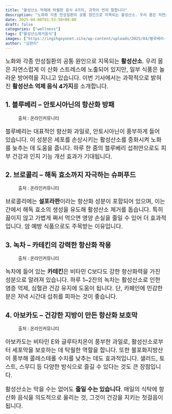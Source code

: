 ```yaml
---
title: "활성산소 억제에 탁월한 음식 4가지, 과학이 먼저 말합니다"
description: "노화와 각종 만성질환의 공통 원인으로 지목되는 활성산소. 우리 몸은 자연스럽게 이 산화 스트레스에 노출되어 있지만, 일부 식품은 놀라운 방어력을 지니고 있습니다. 이번 기사에서는 과학적으로 밝혀진 활성산소 억제 음식 4가지를 소개합니다."
date: 2025-04-06T01:53:50+09:00
draft: false
categories: ["wellness"]
tags: ["활성산소제거음식"]
images: ["https://ingihgoyonet.site/wp-content/uploads/2025/04/블루베리-1024x683.jpg", "https://ingihgoyonet.site/wp-content/uploads/2025/04/브로콜리-2-1024x738.jpg", "https://ingihgoyonet.site/wp-content/uploads/2025/04/녹차-2-1024x683.jpg", "https://ingihgoyonet.site/wp-content/uploads/2025/04/아보카도-1024x683.jpg"]
author: "김현지"
---
```


<p style="font-size:18px">노화와 각종 만성질환의 공통 원인으로 지목되는 <strong>활성산소</strong>. 우리 몸은 자연스럽게 이 산화 스트레스에 노출되어 있지만, 일부 식품은 놀라운 방어력을 지니고 있습니다. 이번 기사에서는 과학적으로 밝혀진 <strong>활성산소 억제 음식 4가지</strong>를 소개합니다.</p> <h2 >1. <strong>블루베리 – 안토시아닌의 항산화 방패</strong></h2> <figure ><img src="https://ingihgoyonet.site/wp-content/uploads/2025/04/블루베리-1024x683.jpg" alt="" style="aspect-ratio:16/9;object-fit:cover"/><figcaption >출처 : 온라인커뮤니티</figcaption></figure> <p style="font-size:18px">블루베리는 대표적인 항산화 과일로, 안토시아닌이 풍부하게 들어 있습니다. 이 성분은 세포를 손상시키는 활성산소를 중화시켜 노화를 늦추는 데 도움을 줍니다. 하루 한 줌의 블루베리 섭취만으로도 피부 건강과 인지 기능 개선 효과가 기대됩니다.</p> <h2 >2. <strong>브로콜리 – 해독 효소까지 자극하는 슈퍼푸드</strong></h2> <figure ><img src="https://ingihgoyonet.site/wp-content/uploads/2025/04/브로콜리-2-1024x738.jpg" alt="" style="aspect-ratio:16/9;object-fit:cover"/><figcaption >출처 : 온라인커뮤니티</figcaption></figure> <p style="font-size:18px">브로콜리에는 <strong>설포라판</strong>이라는 항산화 성분이 포함되어 있으며, 이는 간에서 해독 효소의 생성을 유도해 활성산소 제거를 돕습니다. 특히 끓이지 않고 가볍게 쪄서 먹으면 영양 손실을 줄일 수 있어 더 효과적입니다. 암 예방 식품으로도 주목받는 이유입니다.</p> <h2 >3. <strong>녹차 – 카테킨의 강력한 항산화 작용</strong></h2> <figure ><img src="https://ingihgoyonet.site/wp-content/uploads/2025/04/녹차-2-1024x683.jpg" alt="" style="aspect-ratio:16/9;object-fit:cover"/><figcaption >출처 : 온라인커뮤니티</figcaption></figure> <p style="font-size:18px">녹차에 들어 있는 <strong>카테킨</strong>은 비타민 C보다도 강한 항산화력을 가진 성분으로 알려져 있습니다. 하루 1~2잔의 녹차는 활성산소로 인한 염증 억제, 심혈관 건강 유지에 도움이 됩니다. 단, 카페인에 민감한 분은 저녁 시간대 섭취를 피하는 것이 좋습니다.</p> <h2 >4. <strong>아보카도 – 건강한 지방이 만든 항산화 보호막</strong></h2> <figure ><img src="https://ingihgoyonet.site/wp-content/uploads/2025/04/아보카도-1024x683.jpg" alt="" /><figcaption >출처 : 온라인커뮤니티</figcaption></figure> <p style="font-size:18px">아보카도는 비타민 E와 글루타치온이 풍부한 과일로, 활성산소로부터 세포막을 보호하는 데 탁월한 역할을 합니다. 또한 불포화지방산이 풍부해 콜레스테롤 수치를 낮추는 데도 효과적입니다. 샐러드, 토스트, 스무디 등 다양한 방식으로 즐길 수 있다는 것도 큰 장점입니다.</p> <p style="font-size:18px">활성산소는 막을 수는 없어도 <strong>줄일 수는 있습니다</strong>. 매일의 식탁에 항산화 음식을 의도적으로 올리는 것, 그것이 건강을 지키는 첫걸음이 됩니다.</p>